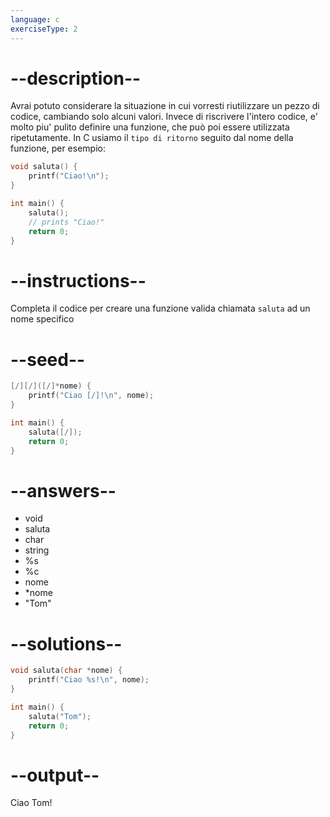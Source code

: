 ```yaml
---
language: c
exerciseType: 2
---
```


# --description--

Avrai potuto considerare la situazione in cui vorresti riutilizzare un pezzo di codice, cambiando solo alcuni valori.
Invece di riscrivere l'intero codice, e' molto piu' pulito definire una funzione, che può poi essere utilizzata ripetutamente.
In C usiamo il `tipo di ritorno` seguito dal nome della funzione, per esempio:
```c
void saluta() {
	printf("Ciao!\n");
}

int main() {
	saluta();
	// prints "Ciao!"
	return 0;
}
```

# --instructions--

Completa il codice per creare una funzione valida chiamata `saluta` ad un nome specifico

# --seed--

```c
[/][/]([/]*nome) {
    printf("Ciao [/]!\n", nome);
}

int main() {
    saluta([/]);
    return 0;
}
```

# --answers--

- void 
- saluta
- char 
- string 
- %s
- %c
- nome
- *nome
- "Tom"

# --solutions--

```c
void saluta(char *nome) {
    printf("Ciao %s!\n", nome);
}

int main() {
    saluta("Tom");
    return 0;
}
```

# --output--

Ciao Tom!

